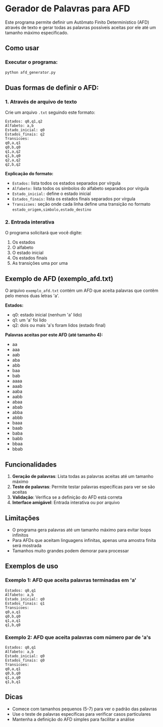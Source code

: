 # Gerador de Palavras para AFD

Este programa permite definir um Autômato Finito Determinístico (AFD) através de texto e gerar todas as palavras possíveis aceitas por ele até um tamanho máximo especificado.

## Como usar

### Executar o programa:
```bash
python afd_generator.py
```

## Duas formas de definir o AFD:

### 1. Através de arquivo de texto

Crie um arquivo `.txt` seguindo este formato:

```
Estados: q0,q1,q2
Alfabeto: a,b
Estado_inicial: q0
Estados_finais: q2
Transicoes:
q0,a,q1
q0,b,q0
q1,a,q2
q1,b,q0
q2,a,q2
q2,b,q2
```

**Explicação do formato:**
- `Estados:` lista todos os estados separados por vírgula
- `Alfabeto:` lista todos os símbolos do alfabeto separados por vírgula
- `Estado_inicial:` define o estado inicial
- `Estados_finais:` lista os estados finais separados por vírgula
- `Transicoes:` seção onde cada linha define uma transição no formato `estado_origem,simbolo,estado_destino`

### 2. Entrada interativa

O programa solicitará que você digite:
1. Os estados
2. O alfabeto
3. O estado inicial
4. Os estados finais
5. As transições uma por uma

## Exemplo de AFD (exemplo_afd.txt)

O arquivo `exemplo_afd.txt` contém um AFD que aceita palavras que contêm pelo menos duas letras 'a'.

**Estados:**
- q0: estado inicial (nenhum 'a' lido)
- q1: um 'a' foi lido
- q2: dois ou mais 'a's foram lidos (estado final)

**Palavras aceitas por este AFD (até tamanho 4):**
- aa
- aaa
- aab
- aba
- abb
- baa
- bab
- aaaa
- aaab
- aaba
- aabb
- abaa
- abab
- abba
- abbb
- baaa
- baab
- baba
- babb
- bbaa
- bbab

## Funcionalidades

1. **Geração de palavras**: Lista todas as palavras aceitas até um tamanho máximo
2. **Teste de palavras**: Permite testar palavras específicas para ver se são aceitas
3. **Validação**: Verifica se a definição do AFD está correta
4. **Interface amigável**: Entrada interativa ou por arquivo

## Limitações

- O programa gera palavras até um tamanho máximo para evitar loops infinitos
- Para AFDs que aceitam linguagens infinitas, apenas uma amostra finita será mostrada
- Tamanhos muito grandes podem demorar para processar

## Exemplos de uso

### Exemplo 1: AFD que aceita palavras terminadas em 'a'
```
Estados: q0,q1
Alfabeto: a,b
Estado_inicial: q0
Estados_finais: q1
Transicoes:
q0,a,q1
q0,b,q0
q1,a,q1
q1,b,q0
```

### Exemplo 2: AFD que aceita palavras com número par de 'a's
```
Estados: q0,q1
Alfabeto: a,b
Estado_inicial: q0
Estados_finais: q0
Transicoes:
q0,a,q1
q0,b,q0
q1,a,q0
q1,b,q1
```

## Dicas

- Comece com tamanhos pequenos (5-7) para ver o padrão das palavras
- Use o teste de palavras específicas para verificar casos particulares
- Mantenha a definição do AFD simples para facilitar a análise
